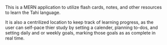 This is a MERN application to utilize flash cards, notes, and other resources to learn the Tahi language. 

It is also a centrilized location to keep track of learning progress, as the user can self-pace thier study by setting a calender, planning to-dos, and setting daily and or weekly goals, marking those goals as as complete in real time.